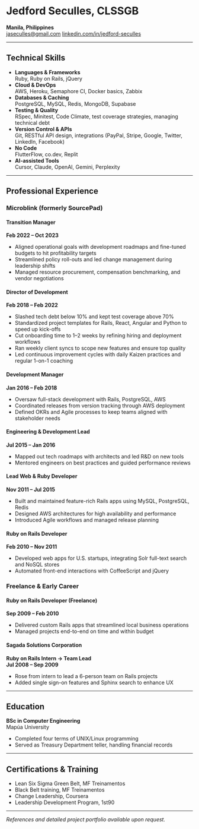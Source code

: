 # Jedford Seculles, CLSSGB

**Manila, Philippines**  
[jaseculles@gmail.com](mailto:jaseculles@gmail.com)
[linkedin.com/in/jedford-seculles](https://linkedin.com/in/jedford-seculles)

---

## Technical Skills

- **Languages & Frameworks**  
  Ruby, Ruby on Rails, jQuery
- **Cloud & DevOps**  
  AWS, Heroku, Semaphore CI, Docker basics, Zabbix
- **Databases & Caching**  
  PostgreSQL, MySQL, Redis, MongoDB, Supabase
- **Testing & Quality**  
  RSpec, Minitest, Code Climate, test coverage strategies, managing technical debt
- **Version Control & APIs**  
  Git, RESTful API design, integrations (PayPal, Stripe, Google, Twitter, LinkedIn, Facebook)
- **No Code**  
  FlutterFlow, co.dev, Replit
- **AI-assisted Tools**  
  Cursor, Claude, OpenAI, Gemini, Perplexity
  
---

## Professional Experience

### Microblink (formerly SourcePad)

#### Transition Manager  
**Feb 2022 – Oct 2023**  
- Aligned operational goals with development roadmaps and fine-tuned budgets to hit profitability targets  
- Streamlined policy roll-outs and led change management during leadership shifts  
- Managed resource procurement, compensation benchmarking, and vendor negotiations  

#### Director of Development  
**Feb 2018 – Feb 2022**  
- Slashed tech debt below 10% and kept test coverage above 70%  
- Standardized project templates for Rails, React, Angular and Python to speed up kick-offs  
- Cut onboarding time to 1–2 weeks by refining hiring and deployment workflows  
- Ran weekly client syncs to scope new features and ensure top quality  
- Led continuous improvement cycles with daily Kaizen practices and regular 1-on-1 coaching  

#### Development Manager  
**Jan 2016 – Feb 2018**  
- Oversaw full-stack development with Rails, PostgreSQL, AWS  
- Coordinated releases from version tracking through AWS deployment  
- Defined OKRs and Agile processes to keep teams aligned with stakeholder needs  

#### Engineering & Development Lead  
**Jul 2015 – Jan 2016**  
- Mapped out tech roadmaps with architects and led R&D on new tools  
- Mentored engineers on best practices and guided performance reviews  

#### Lead Web & Ruby Developer  
**Nov 2011 – Jul 2015**  
- Built and maintained feature-rich Rails apps using MySQL, PostgreSQL, Redis  
- Designed AWS architectures for high availability and performance  
- Introduced Agile workflows and managed release planning  

#### Ruby on Rails Developer  
**Feb 2010 – Nov 2011**  
- Developed web apps for U.S. startups, integrating Solr full-text search and NoSQL stores  
- Automated front-end interactions with CoffeeScript and jQuery  

### Freelance & Early Career

#### Ruby on Rails Developer (Freelance)  
**Sep 2009 – Feb 2010**  
- Delivered custom Rails apps that streamlined local business operations  
- Managed projects end-to-end on time and within budget  

#### Sagada Solutions Corporation  
**Ruby on Rails Intern → Team Lead**  
**Jul 2008 – Sep 2009**  
- Rose from intern to lead a 6-person team on Rails projects  
- Added single sign-on features and Sphinx search to enhance UX  

---

## Education

**BSc in Computer Engineering**  
Mapúa University  
- Completed four terms of UNIX/Linux programming  
- Served as Treasury Department teller, handling financial records  

---

## Certifications & Training

- Lean Six Sigma Green Belt, MF Treinamentos  
- Black Belt training, MF Treinamentos  
- Change Leadership, Coursera  
- Leadership Development Program, 1st90  

---

*References and detailed project portfolio available upon request.*  
